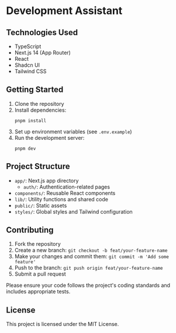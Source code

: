 # Development Assistant

## Technologies Used

- TypeScript
- Next.js 14 (App Router)
- React
- Shadcn UI
- Tailwind CSS

## Getting Started

1. Clone the repository
2. Install dependencies:
   ```
   pnpm install
   ```
3. Set up environment variables (see `.env.example`)
4. Run the development server:
   ```
   pnpm dev
   ```

## Project Structure

- `app/`: Next.js app directory
  - `auth/`: Authentication-related pages
- `components/`: Reusable React components
- `lib/`: Utility functions and shared code
- `public/`: Static assets
- `styles/`: Global styles and Tailwind configuration

## Contributing

1. Fork the repository
2. Create a new branch: `git checkout -b feat/your-feature-name`
3. Make your changes and commit them: `git commit -m 'Add some feature'`
4. Push to the branch: `git push origin feat/your-feature-name`
5. Submit a pull request

Please ensure your code follows the project's coding standards and includes appropriate tests.

## License

This project is licensed under the MIT License.
